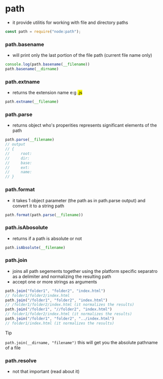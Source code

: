 # path

- it provide utilitis for working with file and directory paths

```js
const path = require("node:path");
```

### path.basename
- will print only the last portion of the file path (current file name only)
```js
console.log(path.basename(__filename)) 
path.basename(__dirname)
```

### path.extname
- returns the extension name e:g <mark>.js</mark>
```js
path.extname(__filename)
```

### path.parse
- returns object who's properities represents significant elements of the path
```js
path.parse(__filename)
// output
// {
//     root: 
//     dir:
//     base:
//     ext:
//     name:
// }
```

### path.format
- it takes 1 object parameter (the path as in path.parse output) and convert it to a string path
```js
path.format(path.parse(__filename))
```

### path.isAbosolute
- returns if a path is absolute or not
```js
path.isAbsolute(__filename)
```

### path.join
- joins all path segements together using the platform specific separatro as a delimiter and normalizing the resulting path
- accept one or more strings as arguments
```js
path.join("folder1", "folder2", "index.html")
// folder1/folder2/index.html
path.join("/folder1", "folder2", "index.html")
// /folder1/folder2/index.html (it normalizes the results)
path.join("/folder1", "//folder2", "index.html")
// folder1/folder2/index.html (it normalizes the results)
path.join("/folder1", "folder2", "../index.html")
// folder1/index.html (it normalizes the results)
```
> [!TIP]
> `path.join(__dirname, "filename")`
> this will get you the absolute pathname of a file

### path.resolve
- not that important (read about it)
